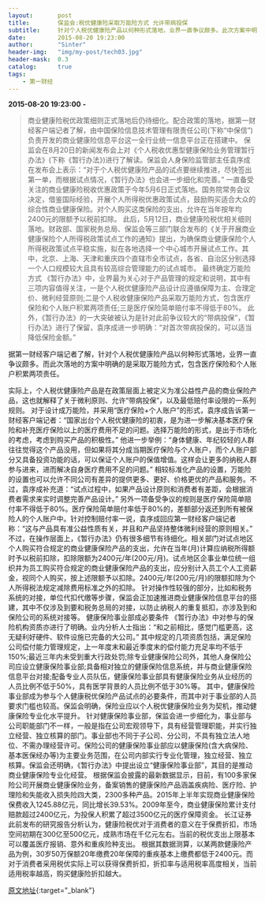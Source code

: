 ```yaml
---
layout:       post
title:        保监会:税优健康险采取万能险方式 允许带病投保
subtitle:     针对个人税优健康险产品以何种形式落地，业界一直争议颇多。此次方案中明确采取万能险方式，包含医疗保险和个人账户积累两项责任。
date:         2015-08-20 19:23:00
author:       "Sinter"
header-img:   "img/my-post/tech03.jpg"
header-mask:  0.3
catalog:      true
tags:
    - 第一财经
---
```


**2015-08-20 19:23:00**  **-**

> 商业健康险税优政策细则正式落地后仍待细化。配合政策的落地，据第一财经客户端记者了解，由中国保险信息技术管理有限责任公司(下称“中保信”)负责开发的商业健康险信息平台这一全行业统一信息平台正在搭建中。
保监会在8月20日的新闻发布会上对《个人税收优惠型健康保险业务管理暂行办法》(下称《暂行办法》)进行了解读。保监会人身保险监管部主任袁序成在发布会上表示：“对于个人税优健康险产品的试点要继续推进，尽快签出第一单，而根据试点情况，《暂行办法》也会进一步细化和完善。”
一直备受关注的商业健康险税收优惠政策于今年5月6日正式落地。国务院常务会议决定，借鉴国际经验，开展个人所得税优惠政策试点，鼓励购买适合大众的综合性商业健康保险。对个人购买这类保险的支出，允许在当年按年均2400元的限额予以税前扣除。
此后，5月12日，商业健康险税优相关细则落地。财政部、国家税务总局、保监会等三部门联合发布的《关于开展商业健康保险个人所得税政策试点工作的通知》提出，为确保商业健康保险个人所得税政策试点平稳实施，拟在各地选择一个中心城市开展试点工作。其中，北京、上海、天津和重庆四个直辖市全市试点，各省、自治区分别选择一个人口规模较大且具有较高综合管理能力的试点城市。
最终确定万能险方式
《暂行办法》中，业界最为关心对于产品管理的规定和说明，其中有三项内容值得关注，一是个人税优健康险产品设计应遵循保障为主、合理定价、微利经营原则;二是个人税收健康保险产品采取万能险方式，包含医疗保险和个人账户积累两项责任;三是医疗保险简单赔付率不得低于80%。
此外，《暂行办法》的一大突破被认为是针对此前争议较大的“带病投保”，《暂行办法》进行了保留，袁序成进一步明确：“对首次带病投保的，可以适当降低保险金额。”

据第一财经客户端记者了解，针对个人税优健康险产品以何种形式落地，业界一直争议颇多。而此次落地的方案中明确的是采取万能险方式，包含医疗保险和个人账户积累两项责任。

实际上，个人税优健康险产品是在政策层面上被定义为准公益性产品的商业保险产品，这也就解释了关于微利原则、允许“带病投保”，以及最低赔付率设限的一系列规则。
对于设计成万能险，并采用“医疗保险+个人账户”的形式，袁序成告诉第一财经客户端记者：“国家出台个人税优健康险的初衷，是为进一步解决基本医疗保险和补充医疗保险以上的医疗费用不足的问题。选择万能险的形式，是出于市场化的考虑，考虑到购买产品的积极性。”
他进一步举例：“身体健康、年纪较轻的人群往往觉得这个产品没用，但如果将其分成当期医疗保险与个人账户，而个人账户部分又具备投资功能的话，可以保证个人账户的保值增值。这样会让更多的纳税人群参与进来，进而解决自身医疗费用不足的问题。”
相较标准化产品的设置，万能险的设置也可以允许不同公司有差异的提供更多、更好、价格更优的产品和服务。不过，袁序成补充道：“试点过程中，如果产品设计原则和消费者有差距，会根据消费者需求来实时调整完善产品设计。”
另外一项备受争议的规则是医疗保险简单赔付率不得低于80%。医疗保险简单赔付率低于80%的，差额部分返还到所有被保险人的个人账户中。针对控制赔付率一说，袁序成回应第一财经客户端记者称：“这与产品具有准公益性质有关，并且和产品坚持整体微利经营的原则相关。”
不过，在操作层面上，《暂行办法》仍有很多细节有待细化。相关部门对试点地区个人购买符合规定的商业健康保险产品的支出，允许在当年(月)计算应纳税所得额时予以税前扣除，扣除限额为2400元/年(200元/月)。试点地区企事业单位统一组织并为员工购买符合规定的商业健康保险产品的支出，应分别计入员工个人工资薪金，视同个人购买，按上述限额予以扣除。2400元/年(200元/月)的限额扣除为个人所得税法规定减除费用标准之外的扣除。
针对操作性较强的部分，比如和税务系统的对接，单位代扣代缴等步骤，保监会正加速推进商业健康保险信息平台的搭建，其中不仅涉及到要和税务总局的对接，以防止纳税人的重复抵扣，亦涉及到和保险公司的系统对接等。
健康保险事业部成必要条件
《暂行办法》中对参与的保险机构资质亦进行了明确。业内分析人士指出：“和之前相比，感觉门槛更高，这无疑利好硬件、软件设施已完备的大公司。”
其中规定的几项资质包括，满足保险公司偿付能力管理规定，上一年度末和最近季度末的偿付能力充足率均不低于150%;最近三年内未受到重大行政处罚;除专业健康保险公司外，其他人身保险公司应设立健康保险事业部;具备相对独立的健康保险信息系统，并与商业健康保险信息平台对接;配备专业人员队伍，健康保险事业部具有健康保险业务从业经历的人员比例不低于50%，具有医学背景的人员比例不低于30%等。
其中，健康保险事业部成为参与个人健康税优保险产品试点的必要条件，而其中对于事业部的人员要求门槛也较高。保监会明确，保险业应以个人税优健康保险业务为契机，推动健康保险专业化水平提升。
针对健康保险事业部，保监会进一步细化为，事业部与公司职能部门不一样，一般是指在公司宏观领导下，具有经营管理职能，并实行独立经营、独立核算的部门。事业部也不同于子公司、分公司，不具有独立法人地位、不需办理经营许可。保险公司的健康保险事业部应以健康保险(含大病保险、基本医保经办等)为主要业务范围，在公司内部实行专业化管理，独立经营、独立核算。保监会还明确，《暂行办法》中提出设立“健康保险事业部”，其目的是推动商业健康保险专业化经营。
根据保监会披露的最新数据显示，目前，有100多家保险公司开展商业健康保险业务，备案销售的健康保险产品涵盖疾病险、医疗险、护理险和失能收入损失险四大类，2300多种产品。2015年上半年实现商业健康保险保费收入1245.88亿元，同比增长39.53%。2009年至今，商业健康保险累计支付赔款超过2400亿元，为投保人积累了超过3500亿元的医疗保障资金。
长江证券此前发布的研究报告分析认为，健康险税优对于消费者的意义在于保费折扣，市场空间初期在300亿至500亿元，成熟市场在千亿元左右。当前的税优支出上限基本可以覆盖医疗报销、意外和重疾险种支出。
根据其数据测算，以某两款健康险产品为例，30岁50万保额20年缴费20年保障的重疾基本上缴费都低于2400元。而对于消费者采用税优实际上可以获得保费折扣，折扣率与适用税率高度相关，当前适用税率越高，购买健康险折扣越大。


[原文地址](http://www.yicai.com/news/4674724.html){:target="_blank"}


